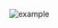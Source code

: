 ![example](https://github.com/egich1502/InternetProtocols2024/assets/43640874/696b2e89-96d9-44b4-8a53-f87dfdc2d3e6)
